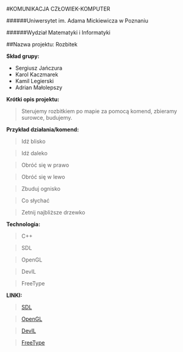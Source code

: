 #KOMUNIKACJA CZŁOWIEK-KOMPUTER

######Uniwersytet im. Adama Mickiewicza w Poznaniu

######Wydział Matematyki i Informatyki

##Nazwa projektu: Rozbitek

**Skład grupy:**
* Sergiusz Jańczura
* Karol Kaczmarek
* Kamil Legierski
* Adrian Małolepszy


**Krótki opis projektu:**
> Sterujemy rozbitkiem po mapie za pomocą komend, zbieramy surowce, budujemy.


**Przykład działania/komend:**

> Idź blisko

> Idź daleko

> Obróć się w prawo

> Obróć się w lewo

> Zbuduj ognisko

> Co słychać

> Zetnij najbliższe drzewko



**Technologia:**

> C++

> SDL

> OpenGL

> DevIL

> FreeType



**LINKI:**

> [SDL](https://www.libsdl.org/)

> [OpenGL](https://www.opengl.org/)

> [DevIL](http://www.openil.sourceforge.net/)

> [FreeType](http://www.freetype.org/freetype2/)
